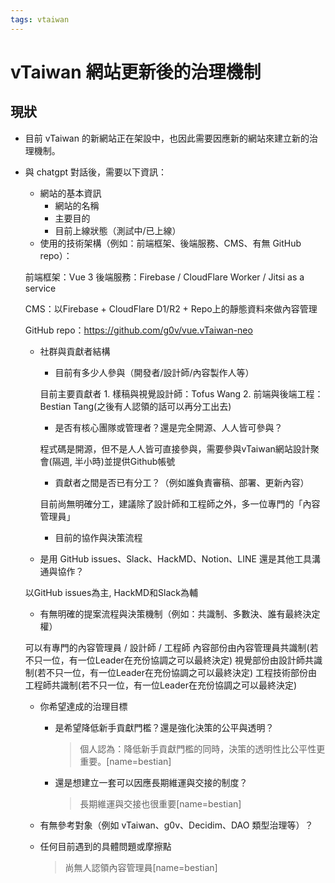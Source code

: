 ```yaml
---
tags: vtaiwan 
---
```

# vTaiwan 網站更新後的治理機制

## 現狀
- 目前 vTaiwan 的新網站正在架設中，也因此需要因應新的網站來建立新的治理機制。
- 與 chatgpt 對話後，需要以下資訊：
    - 網站的基本資訊
        - 網站的名稱
        - 主要目的
        - 目前上線狀態（測試中/已上線）
    - 使用的技術架構（例如：前端框架、後端服務、CMS、有無 GitHub repo）：


    前端框架：Vue 3
    後端服務：Firebase / CloudFlare Worker / Jitsi as a service
    
    CMS：以Firebase + CloudFlare D1/R2 + Repo上的靜態資料來做內容管理
    
    GitHub repo：https://github.com/g0v/vue.vTaiwan-neo
    
    

    - 社群與貢獻者結構
        - 目前有多少人參與（開發者/設計師/內容製作人等）

        目前主要貢獻者
            1. 樣稿與視覺設計師：Tofus Wang
            2. 前端與後端工程：Bestian Tang(之後有人認領的話可以再分工出去)
       

        - 是否有核心團隊或管理者？還是完全開源、人人皆可參與？

        程式碼是開源，但不是人人皆可直接參與，需要參與vTaiwan網站設計聚會(隔週, 半小時)並提供Github帳號
        - 貢獻者之間是否已有分工？（例如誰負責審稿、部署、更新內容）
        
        目前尚無明確分工，建議除了設計師和工程師之外，多一位專門的「內容管理員」

        - 目前的協作與決策流程
    - 是用 GitHub issues、Slack、HackMD、Notion、LINE 還是其他工具溝通與協作？

    以GitHub issues為主, HackMD和Slack為輔
        

    - 有無明確的提案流程與決策機制（例如：共識制、多數決、誰有最終決定權）

    可以有專門的內容管理員 / 設計師 / 工程師
    內容部份由內容管理員共識制(若不只一位，有一位Leader在充份協調之可以最終決定)
    視覺部份由設計師共識制(若不只一位，有一位Leader在充份協調之可以最終決定)
    工程技術部份由工程師共識制(若不只一位，有一位Leader在充份協調之可以最終決定)
    

    - 你希望達成的治理目標
        - 是希望降低新手貢獻門檻？還是強化決策的公平與透明？

            > 個人認為：降低新手貢獻門檻的同時，決策的透明性比公平性更重要。[name=bestian]

        - 還是想建立一套可以因應長期維運與交接的制度？

            > 長期維運與交接也很重要[name=bestian]
            
    - 有無參考對象（例如 vTaiwan、g0v、Decidim、DAO 類型治理等）？
    - 任何目前遇到的具體問題或摩擦點


        > 尚無人認領內容管理員[name=bestian]
        
